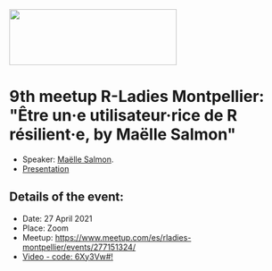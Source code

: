 <img src="https://github.com/rladies/starter-kit/blob/master/logo/R-LadiesGlobal_RBG_online_LogoWithText_Horizontal.png" data-canonical-src="https://github.com/rladies/starter-kit/blob/master/logo/R-LadiesGlobal_RBG_online_LogoWithText_Horizontal.png" width="300" height="100" />

# 9th meetup R-Ladies Montpellier: "Être un·e utilisateur·rice de R résilient·e, by Maëlle Salmon"

- Speaker: [Maëlle Salmon](https://masalmon.eu/).
- [Presentation](https://rresilience-mpl.netlify.app/#/1)

## Details of the event:
- Date: 27 April 2021
- Place: Zoom
- Meetup: https://www.meetup.com/es/rladies-montpellier/events/277151324/
- [Video - code: 6Xy3Vw#!](https://umontpellier-fr.zoom.us/rec/share/zoD_Kt5hlRCBCH3jk0Akuh5tufHkj_11vmPf7RFXD4KPDYvqlWYnFjX--prO0wzx.IIIlujXPSxQC9ia3?startTime=1619541445000)
